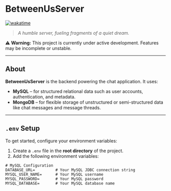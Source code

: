 # BetweenUsServer
[![wakatime](https://wakatime.com/badge/user/3a4240f0-6bea-4626-be2a-1129790e4336/project/20c35e40-c5c6-47d6-8a78-bed434780be2.svg)](https://wakatime.com/badge/user/3a4240f0-6bea-4626-be2a-1129790e4336/project/20c35e40-c5c6-47d6-8a78-bed434780be2)


> *A humble server, fueling fragments of a quiet dream.*

⚠️ **Warning:** This project is currently under active development. Features may be incomplete or unstable.

---

## About

**BetweenUsServer** is the backend powering the chat application. It uses:

* **MySQL** – for structured relational data such as user accounts, authentication, and metadata.
* **MongoDB** – for flexible storage of unstructured or semi-structured data like chat messages and message threads.

---

## `.env` Setup

To get started, configure your environment variables:

1. Create a `.env` file in the **root directory** of the project.
2. Add the following environment variables:

```dotenv
# MySQL Configuration
DATABASE_URL=         # Your MySQL JDBC connection string
MYSQL_USER_NAME=      # Your MySQL username
MYSQL_PASSWORD=       # Your MySQL password
MYSQL_DATABASE=       # Your MySQL database name

```